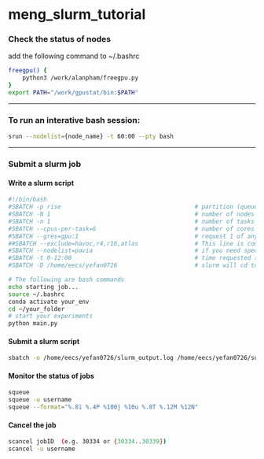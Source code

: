 # meng_slurm_tutorial



### Check the status of nodes

add the following command to ~/.bashrc

```bash
freegpu() {
    python3 /work/alanpham/freegpu.py
}
export PATH="/work/gpustat/bin:$PATH"
```

------



### To run an interative bash session:

```bash
srun --nodelist={node_name} -t 60:00 --pty bash
```

------



### Submit a slurm job

#### Write a slurm script

```bash
#!/bin/bash
#SBATCH -p rise                                      # partition (queue)     
#SBATCH -N 1                                         # number of nodes requested
#SBATCH -n 1                                         # number of tasks (i.e. processes) requested
#SBATCH --cpus-per-task=6                            # number of cores per task
#SBATCH --gres=gpu:1                                 # request 1 of any kind of gpu per node
##SBATCH --exclude=havoc,r4,r16,atlas                # This line is comment.  
#SBATCH --nodelist=pavia                             # if you need specific nodes
#SBATCH -t 0-12:00                                   # time requested (D-HH:MM) 
#SBATCH -D /home/eecs/yefan0726                      # slurm will cd to this directory before running the script

# The following are bash commands
echo starting job...
source ~/.bashrc
conda activate your_env
cd ~/your_folder
# start your experiments
python main.py 
```



#### Submit a slurm script

```bash
sbatch -o /home/eecs/yefan0726/slurm_output.log /home/eecs/yefan0726/submission_script.sh
```



#### Monitor the status of jobs

```bash
squeue 
squeue -u username
squeue --format="%.8i %.4P %100j %10u %.8T %.12M %12N"
```



#### Cancel the job

```bash
scancel jobID  (e.g. 30334 or {30334..30339})
scancel -u username
```

